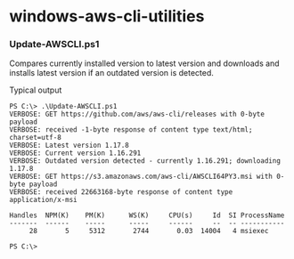 # windows-aws-cli-utilities

### Update-AWSCLI.ps1
Compares currently installed version to latest version and downloads and installs latest version if an outdated version is detected.

Typical output
```
PS C:\> .\Update-AWSCLI.ps1
VERBOSE: GET https://github.com/aws/aws-cli/releases with 0-byte payload
VERBOSE: received -1-byte response of content type text/html; charset=utf-8
VERBOSE: Latest version 1.17.8
VERBOSE: Current version 1.16.291
VERBOSE: Outdated version detected - currently 1.16.291; downloading 1.17.8
VERBOSE: GET https://s3.amazonaws.com/aws-cli/AWSCLI64PY3.msi with 0-byte payload
VERBOSE: received 22663168-byte response of content type application/x-msi

Handles  NPM(K)    PM(K)      WS(K)     CPU(s)     Id  SI ProcessName
-------  ------    -----      -----     ------     --  -- -----------
     28       5     5312       2744       0.03  14004   4 msiexec

PS C:\>
```
